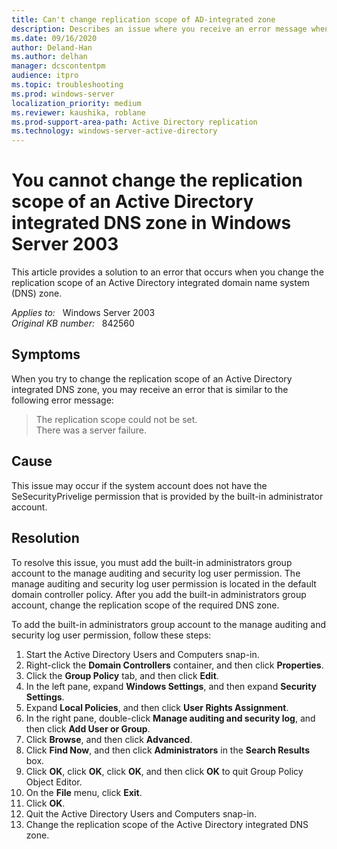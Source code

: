 ```yaml
---
title: Can't change replication scope of AD-integrated zone
description: Describes an issue where you receive an error message when you try to change the replication scope of an Active Directory-integrated DNS zone. Resolution involves the assignment of permissions to the built-in administrator account.
ms.date: 09/16/2020
author: Deland-Han
ms.author: delhan
manager: dcscontentpm
audience: itpro
ms.topic: troubleshooting
ms.prod: windows-server
localization_priority: medium
ms.reviewer: kaushika, roblane
ms.prod-support-area-path: Active Directory replication
ms.technology: windows-server-active-directory
---
```

# You cannot change the replication scope of an Active Directory integrated DNS zone in Windows Server 2003

This article provides a solution to an error that occurs when you change the replication scope of an Active Directory integrated domain name system (DNS) zone.

_Applies to:_ &nbsp; Windows Server 2003  
_Original KB number:_ &nbsp; 842560

## Symptoms

When you try to change the replication scope of an Active Directory integrated DNS zone, you may receive an error that is similar to the following error message:

> The replication scope could not be set.  
There was a server failure.

## Cause

This issue may occur if the system account does not have the SeSecurityPrivelige permission that is provided by the built-in administrator account.

## Resolution

To resolve this issue, you must add the built-in administrators group account to the manage auditing and security log user permission. The manage auditing and security log user permission is located in the default domain controller policy. After you add the built-in administrators group account, change the replication scope of the required DNS zone.

To add the built-in administrators group account to the manage auditing and security log user permission, follow these steps:

1. Start the Active Directory Users and Computers snap-in.
2. Right-click the **Domain Controllers** container, and then click **Properties**.
3. Click the **Group Policy** tab, and then click **Edit**.
4. In the left pane, expand **Windows Settings**, and then expand **Security Settings**.
5. Expand **Local Policies**, and then click **User Rights Assignment**.
6. In the right pane, double-click **Manage auditing and security log**, and then click **Add User or Group**.
7. Click **Browse**, and then click **Advanced**.
8. Click **Find Now**, and then click **Administrators** in the **Search Results** box.
9. Click **OK**, click **OK**, click **OK**, and then click **OK** to quit Group Policy Object Editor.
10. On the **File** menu, click **Exit**.
11. Click **OK**.
12. Quit the Active Directory Users and Computers snap-in.
13. Change the replication scope of the Active Directory integrated DNS zone.

